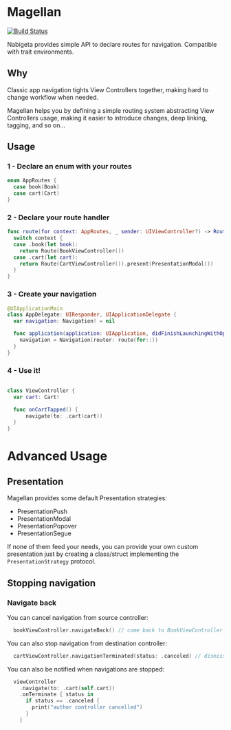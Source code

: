 # Magellan
[![Build Status](https://travis-ci.org/akane/Gaikan.svg?branch=travis)](https://travis-ci.org/akane/Nabigeta)

Nabigeta provides simple API to declare routes for navigation. Compatible with trait environments.

## Why

Classic app navigation tights View Controllers together, making hard to change workflow when needed.

Magellan helps you by defining a simple routing system abstracting View Controllers usage, making it easier to introduce changes, deep linking, tagging, and so on...

## Usage

### 1 - Declare an enum with your routes

```swift
enum AppRoutes {
  case book(Book)
  case cart(Cart)
}
```

### 2 - Declare your route handler

```swift
func route(for context: AppRoutes, _ sender: UIViewController?) -> Route? {
  switch context {
  case .book(let book):
    return Route(BookViewController())
  case .cart(let cart):
    return Route(CartViewController()).present(PresentationModal())
  }
}
```

### 3 - Create your navigation

```swift
@UIApplicationMain
class AppDelegate: UIResponder, UIApplicationDelegate {
  var navigation: Navigation! = nil

  func application(application: UIApplication, didFinishLaunchingWithOptions launchOptions: [NSObject: AnyObject]?) -> Bool {
    navigation = Navigation(router: route(for::))
  }
}
```

### 4 - Use it!

```swift

class ViewController {
  var cart: Cart!

  func onCartTapped() {
      navigate(to: .cart(cart))
  }
}
```

# Advanced Usage
## Presentation

Magellan provides some default Presentation strategies:

- PresentationPush
- PresentationModal
- PresentationPopover
- PresentationSegue

If none of them feed your needs, you can provide your own custom presentation just by creating a class/struct implementing the ```PresentationStrategy``` protocol.

## Stopping navigation
### Navigate back

You can cancel navigation from source controller:

```swift
  bookViewController.navigateBack() // come back to BookViewController
```
You can also stop navigation from destination controller:

```swift
  cartViewController.navigationTerminated(status: .canceled) // dismiss CartViewController
```

You can also be notified when navigations are stopped:

```swift
  viewController
    .navigate(to: .cart(self.cart))
    .onTerminate { status in
      if status == .canceled {
        print("author controller cancelled")
      }
    }
```
